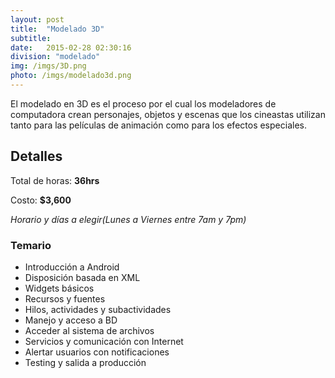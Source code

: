 ```yaml
---
layout: post
title:  "Modelado 3D"
subtitle:
date:   2015-02-28 02:30:16
division: "modelado"
img: /imgs/3D.png
photo: /imgs/modelado3d.png
---
```

El modelado en 3D es el proceso por el cual los modeladores de computadora crean personajes, objetos y escenas que los cineastas utilizan tanto para las películas de animación como para los efectos especiales.

## Detalles
Total de horas: **36hrs**

Costo: **$3,600**

*Horario y días a elegir(Lunes a Viernes entre 7am y 7pm)*

### Temario
- Introducción a Android
- Disposición basada en XML
- Widgets básicos
- Recursos y fuentes
- Hilos, actividades y subactividades
- Manejo y acceso a BD
- Acceder al sistema de archivos
- Servicios y comunicación con Internet
- Alertar usuarios con notificaciones
- Testing y salida a producción

